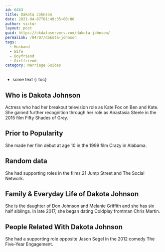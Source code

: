 ```yaml
---
id: 6463
title: Dakota Johnson
date: 2021-04-07T01:49:35+00:00
author: victor
layout: post
guid: https://ukdataservers.com/dakota-johnson/
permalink: /04/07/dakota-johnson
tags:
  - Husband
  - Wife
  - Boyfriend
  - Girlfriend
category: Marriage Guides
---
```


* some text
{: toc}


## Who is Dakota Johnson



Actress who had her breakout television role as Kate Fox on Ben and Kate. She gained further recognition through her role as Anastasia Steele in the 2015 film Fifty Shades of Grey.  

                
                
                
## Prior to Popularity



She made her film debut at age 10 in the 1999 film Crazy in Alabama. 

                
                
                
## Random data



She had supporting roles in the films 21 Jump Street and The Social Network. 

                
                
                
## Family & Everyday Life of Dakota Johnson



She is the daughter of Don Johnson and Melanie Griffith and she has six half siblings. In late 2017, she began dating Coldplay frontman Chris Martin. 

                
                
                
## People Related With Dakota Johnson



She had a supporting role opposite Jason Segel in the 2012 comedy The Five-Year Engagement. 

                
              
            
          
          
          